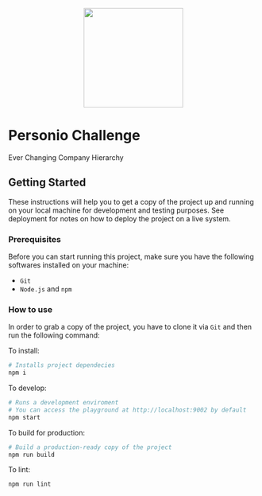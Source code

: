 <p align="center">
    <a href="https://www.personio.com/" target="_blank">
    <img src="https://www.personio.de/wp-content/uploads/2017/11/personio_logo.svg" width="200"/>
    </a>
</p>

# Personio Challenge

 Ever Changing Company Hierarchy

## Getting Started
These instructions will help you to get a copy of the project up and running on your local machine for development and testing purposes. See deployment for notes on how to deploy the project on a live system.

### Prerequisites
Before you can start running this project, make sure you have the following softwares installed on your machine:

- `Git`
- `Node.js` and `npm`

### How to use
In order to grab a copy of the project, you have to clone it via `Git` and then run the following command:

To install:
```bash
# Installs project dependecies
npm i
```

To develop:
```bash
# Runs a development enviroment
# You can access the playground at http://localhost:9002 by default
npm start
```

To build for production:

```bash
# Build a production-ready copy of the project
npm run build
```

To lint:

```bash
npm run lint
```
